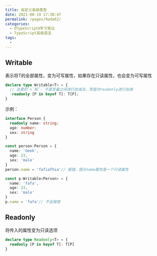 ```yaml
---
title: 自定义高级类型
date: 2021-08-19 17:30:47
permalink: /pages/9ada62/
categories:
  - 《TypeScript》学习笔记
  - TypeScript高级语法
tags:
  - 
---
```


## Writable

表示将T的全部属性，变为可写属性，如果存在只读属性，也会变为可写属性
```ts
declare type Writable<T> = {
  // 这里的`+`和`-`不是变量之间进行加减法，而是对readonly进行加减
  -readonly [P in keyof T]: T[P];
} 
```

示例：

```ts
interface Person {
  readonly name: string;
  age: number;
  sex: string
}

const person:Person = {
  name: 'Geek',
  age: 23,
  sex: 'male'
}
person.name = 'fafiafhia'// 报错，提示name属性是一个只读属性

const p:Writable<Person> = {
  name: 'fafa',
  age: 23,
  sex: 'male'
}
p.name = 'fafa'// 不会报错
```

## Readonly

将传入的属性变为只读选项

```ts
declare type Readonly<T> = {
  readonly [P in keyof T]: T[P]
}
```

